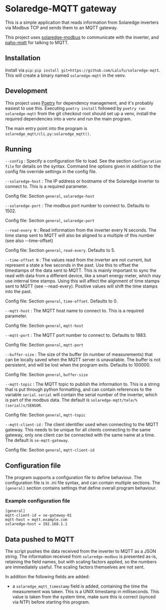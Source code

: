 # Solaredge-MQTT gateway

This is a simple application that reads information from Solaredge
inverters via Modbus TCP and sends them to an MQTT gateway.

This project uses
[solaredge-modbus](https://pypi.org/project/solaredge-modbus/) to communicate
with the inverter, and [paho-mqtt](https://pypi.org/project/paho-mqtt/) for
talking to MQTT.

## Installation

Install via `pip`: `pip install git+https://github.com/Lalufu/solaredge-mqtt`.
This will create a binary named `solaredge-mqtt` in the venv.

## Development

This project uses [Poetry](https://python-poetry.org/) for dependency
management, and it's probably easiest to use this. Executing `poetry install`
followed by `poetry run solaredge-mqtt` from the git checkout root should
set up a venv, install the required dependencies into a venv and run
the main program.

The main entry point into the program is `solaredge_mqtt/cli.py:solaredge_mqtt()`.

## Running

`--config`
: Specify a configuration file to load. See the section `Configuration file`
  for details on the syntax. Command line options given in addition to the
  config file override settings in the config file.

`--solaredge-host`
: The IP address or hostname of the Solaredge inverter to connect to. This is a
  required parameter.

  Config file: Section `general`, `solaredge-host`

`--solaredge-port`
: The modbus port number to connect to. Defaults to 1502.

  Config file: Section `general`, `solaredge-port`

`--read-every N`
: Read information from the inverter every N seconds. The time stamp sent to
MQTT will also be aligned to a multiple of this number (see also --time-offset)

  Config file: Section `general`, `read-every`. Defaults to 5.

`--time-offset N`
: The values read from the inverter are not current, but represent a state
a few seconds in the past. Use this to offset the timestamps of the data sent
to MQTT. This is mainly important to sync the read with data from a different
device, like a smart energy meter, which may use internal time stamps. Using
this will affect the alignment of time stamps sent to MQTT (see --read-every).
Positive values will shift the time stamps into the past.

  Config file: Section `general`, `time-offset`. Defaults to 0.

`--mqtt-host`
: The MQTT host name to connect to. This is a required parameter.

  Config file: Section `general`, `mqtt-host`

`--mqtt-port`
: The MQTT port number to connect to. Defaults to 1883.

  Config file: Section `general`, `mqtt-port`

`--buffer-size`
: The size of the buffer (in number of measurements) that can be locally
  saved when the MQTT server is unavailable. The buffer is not persistent,
  and will be lost when the program exits. Defaults to 100000.

  Config file: Section `general`, `buffer-size`

`--mqtt-topic`
: The MQTT topic to publish the information to. This is a string that is put
  through python formatting, and can contain references to the variable `serial`.
  `serial` will contain the serial number of the inverter, which
  is part of the modbus data.
  The default is `solaredge-mqtt/tele/%(serial)s/SENSOR`.

  Config file: Section `general`, `mqtt-topic`

`--mqtt-client-id`
: The client identifier used when connecting to the MQTT gateway. This needs
  to be unique for all clients connecting to the same gateway, only one
  client can be connected with the same name at a time. The default is
  `se-mqtt-gateway`.

  Config file: Section `general`, `mqtt-client-id`

## Configuration file
The program supports a configuration file to define behaviour. The
configuration file is in .ini file syntax, and can contain multiple sections.
The `[general]` section contains settings that define overall program
behaviour.

### Example configuration file

```
[general]
mqtt-client-id = se-gateway-01
mqtt-host = mqtt.example.com
solaredge-host = 192.168.1.1

```
## Data pushed to MQTT

The script pushes the data received from the inverter to MQTT as a JSON
string. The information received from `solaredge-modbus` is presented as-is,
retaining the field names, but with scaling factors applied, so the numbers
are immediately useful. The scaling factors themselves are not sent.

In addition the following fields are added:

- a `solaredge_mqtt_timestamp` field is added, containing the time the measurement
  was taken. This is a UNIX timestamp in milliseconds. This value is taken
  from the system time, make sure this is correct (synced via NTP) before
  starting this program.
